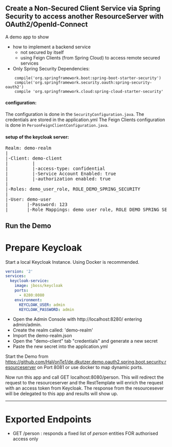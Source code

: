 Create a Non-Secured Client Service via Spring Security to access another ResourceServer with OAuth2/OpenId-Connect
---

A demo app to show 
- how to implement a backend service 
  - not secured by itself
  - using Feign Clients (from Spring Cloud) to access remote secured services 
- Only Spring Security Dependencies:

```
	compile('org.springframework.boot:spring-boot-starter-security')
	compile('org.springframework.security.oauth:spring-security-oauth2')
	compile 'org.springframework.cloud:spring-cloud-starter-security'
```

#### configuration:
The configuration is done in the `SecurityConfiguration.java`. The credentials are stored in the application.yml
The Feign Clients configuration is done in `PersonFeignClientConfiguration.java`.

#### setup of the keycloak server:
<pre>
Realm: demo-realm
|
|-Client: demo-client
|         | 
|         |-access-type: confidential
|         |-Service Account Enabled: true
|         |-authorization enabled: true
|
|-Roles: demo_user_role, ROLE_DEMO_SPRING_SECURITY
|
|-User: demo-user
|       |-Password: 123
|       |-Role Mappings: demo_user_role, ROLE_DEMO_SPRING_SECURITY
</pre>


## Run the Demo

# Prepare Keycloak
Start a local Keycloak Instance. Using Docker is recommended.
```yaml
version: '2'
services:
  keycloak-service:
    image: jboss/keycloak
    ports:
      - 8280:8080
    environment:
      KEYCLOAK_USER: admin
      KEYCLOAK_PASSWORD: admin

```
- Open the Admin Console with http://localhost:8280/ entering admin/admin.
- Create the realm called: 'demo-realm'
- Import the demo-realm.json
- Open the "demo-client" tab "credentials" and generate a new secret
- Paste the new secret into the application.yml

Start the Demo from https://github.com/HaVonTe1/de.dkutzer.demo.oauth2.spring.boot.security.resourceserver
on Port 8081 or use docker to map dynamic ports.

Now run this app and call GET localhost:8080/person. This will redirect the request to the resourceserver and 
the RestTemplate will enrich the request with an access token from Keycloak. The response from the resourcesever 
will be delegated to this app and results will show up.


---
# Exported Endpoints

- GET /person : responds a fixed list of *person* entities FOR authorised access only

